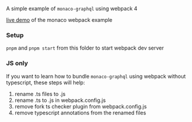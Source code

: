 A simple example of `monaco-graphql` using webpack 4

[live demo](https://monaco-graphql.netlify.com) of the monaco webpack example

### Setup

`pnpm` and `pnpm start` from this folder to start webpack dev server

### JS only

If you want to learn how to bundle `monaco-graphql` using webpack without
typescript, these steps will help:

1. rename .ts files to .js
1. rename .ts to .js in webpack.config.js
1. remove fork ts checker plugin from webpack.config.js
1. remove typescript annotations from the renamed files
